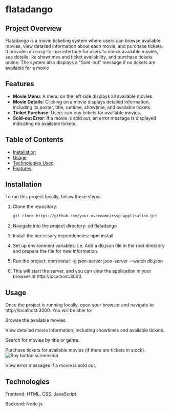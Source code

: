 # flatadango

## Project Overview

Flatadango is a movie ticketing system where users can browse available movies, view detailed information about each movie, and purchase tickets. It provides an easy-to-use interface for users to check available movies, see details like showtimes and ticket availability, and purchase tickets online. The system also displays a "Sold-out" message if no tickets are available for a movie


## Features

- **Movie Menu**: A menu on the left side displays all available movies.
- **Movie Details**: Clicking on a movie displays detailed information, including its poster, title, runtime, showtime, and available tickets.
- **Ticket Purchase**: Users can buy tickets for available movies.
- **Sold-out Error**: If a movie is sold out, an error message is displayed indicating no available tickets.

## Table of Contents
- [Installation](#installation)
- [Usage](#usage)
- [Technologies Used](#technologies-used)
- [Features](#features)




## Installation

To run this project locally, follow these steps:

1. Clone the repository:
   ```bash
   git clone https://github.com/your-username/rsvp-application.git

2.  Navigate into the project directory:
    cd flatadango

3. Install the necessary dependencies:
    npm install
    
4. Set up environment variables: i.e. Add a db.json file in the root directory and prepare the file for new information.

5. Run the project:
    npm install -g json-server
    json-server --watch db.json


6. This will start the server, and you can view the application in your browser at http://localhost:3000.

## Usage
Once the project is running locally, open your browser and navigate to http://localhost:3000. You will be able to:

Browse the available movies.

View detailed movie information, including showtimes and available tickets.

Search for movies by title or genre.

Purchase tickets for available movies (if there are tickets in stock).
![Buy button screenshot](images/screenshot.png)

View error messages if a movie is sold out.




## Technologies 

Frontend: HTML, CSS, JavaScript

Backend: Node.js


